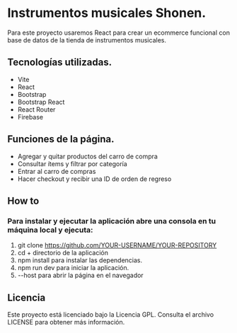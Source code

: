 # Instrumentos musicales Shonen.
Para este proyecto usaremos React para crear un ecommerce funcional con base de datos de la tienda de instrumentos musicales.

## Tecnologías utilizadas.
- Vite
- React
- Bootstrap
- Bootstrap React
- React Router
- Firebase


## Funciones de la página.
- Agregar y quitar productos del carro de compra
- Consultar ítems y filtrar por categoría
- Entrar al carro de compras
- Hacer checkout y recibir una ID de orden de regreso

## How to

### Para instalar y ejecutar la aplicación abre una consola en tu máquina local y ejecuta:

1. git clone https://github.com/YOUR-USERNAME/YOUR-REPOSITORY
2. cd + directorio de la aplicación
3. npm install para instalar las dependencias.
4. npm run dev para iniciar la aplicación.
5. --host para abrir la página en el navegador


## Licencia
Este proyecto está licenciado bajo la Licencia GPL. Consulta el archivo LICENSE para obtener más información.